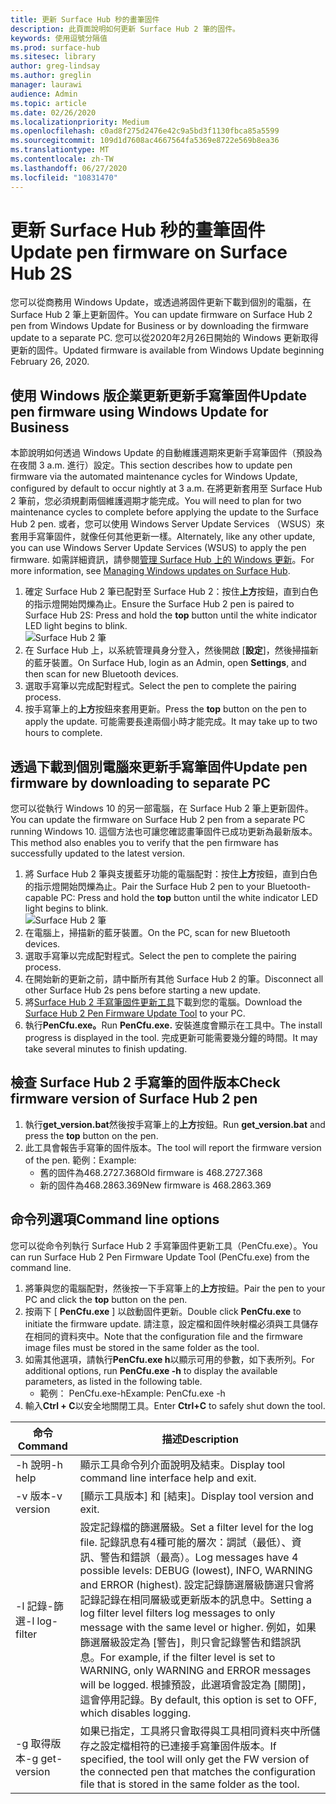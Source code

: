 ```yaml
---
title: 更新 Surface Hub 秒的畫筆固件
description: 此頁面說明如何更新 Surface Hub 2 筆的固件。
keywords: 使用逗號分隔值
ms.prod: surface-hub
ms.sitesec: library
author: greg-lindsay
ms.author: greglin
manager: laurawi
audience: Admin
ms.topic: article
ms.date: 02/26/2020
ms.localizationpriority: Medium
ms.openlocfilehash: c0ad8f275d2476e42c9a5bd3f1130fbca85a5599
ms.sourcegitcommit: 109d1d7608ac4667564fa5369e8722e569b8ea36
ms.translationtype: MT
ms.contentlocale: zh-TW
ms.lasthandoff: 06/27/2020
ms.locfileid: "10831470"
---
```

# <span data-ttu-id="db2d8-104">更新 Surface Hub 秒的畫筆固件</span><span class="sxs-lookup"><span data-stu-id="db2d8-104">Update pen firmware on Surface Hub 2S</span></span>

<span data-ttu-id="db2d8-105">您可以從商務用 Windows Update，或透過將固件更新下載到個別的電腦，在 Surface Hub 2 筆上更新固件。</span><span class="sxs-lookup"><span data-stu-id="db2d8-105">You can update firmware on Surface Hub 2 pen from Windows Update for Business or by downloading the firmware update to a separate PC.</span></span> <span data-ttu-id="db2d8-106">您可以從2020年2月26日開始的 Windows 更新取得更新的固件。</span><span class="sxs-lookup"><span data-stu-id="db2d8-106">Updated firmware is available from Windows Update beginning February 26, 2020.</span></span> 

## <span data-ttu-id="db2d8-107">使用 Windows 版企業更新更新手寫筆固件</span><span class="sxs-lookup"><span data-stu-id="db2d8-107">Update pen firmware using Windows Update for Business</span></span>

<span data-ttu-id="db2d8-108">本節說明如何透過 Windows Update 的自動維護週期來更新手寫筆固件（預設為在夜間 3 a.m. 進行）設定。</span><span class="sxs-lookup"><span data-stu-id="db2d8-108">This section describes how to update pen firmware via the automated maintenance cycles for Windows Update, configured by default to occur nightly at 3 a.m.</span></span> <span data-ttu-id="db2d8-109">在將更新套用至 Surface Hub 2 筆前，您必須規劃兩個維護週期才能完成。</span><span class="sxs-lookup"><span data-stu-id="db2d8-109">You will need to plan for two maintenance cycles to complete before applying the update to the Surface Hub 2 pen.</span></span> <span data-ttu-id="db2d8-110">或者，您可以使用 Windows Server Update Services （WSUS）來套用手寫筆固件，就像任何其他更新一樣。</span><span class="sxs-lookup"><span data-stu-id="db2d8-110">Alternately, like any other update, you can use Windows Server Update Services (WSUS) to apply the pen firmware.</span></span> <span data-ttu-id="db2d8-111">如需詳細資訊，請參閱[管理 Surface Hub 上的 Windows 更新](manage-windows-updates-for-surface-hub.md)。</span><span class="sxs-lookup"><span data-stu-id="db2d8-111">For more information, see [Managing Windows updates on Surface Hub](manage-windows-updates-for-surface-hub.md).</span></span>

1. <span data-ttu-id="db2d8-112">確定 Surface Hub 2 筆已配對至 Surface Hub 2：按住**上方**按鈕，直到白色的指示燈開始閃爍為止。</span><span class="sxs-lookup"><span data-stu-id="db2d8-112">Ensure the Surface Hub 2 pen is paired to Surface Hub 2S: Press and hold the **top** button until the white indicator LED light begins to blink.</span></span> <br>
![Surface Hub 2 筆](images/sh2-pen-1.png) <br>
2. <span data-ttu-id="db2d8-114">在 Surface Hub 上，以系統管理員身分登入，然後開啟 [**設定**]，然後掃描新的藍牙裝置。</span><span class="sxs-lookup"><span data-stu-id="db2d8-114">On Surface Hub, login as an Admin, open **Settings**, and then scan for new Bluetooth devices.</span></span>
3. <span data-ttu-id="db2d8-115">選取手寫筆以完成配對程式。</span><span class="sxs-lookup"><span data-stu-id="db2d8-115">Select the pen to complete the pairing process.</span></span>
4. <span data-ttu-id="db2d8-116">按手寫筆上的**上方**按鈕來套用更新。</span><span class="sxs-lookup"><span data-stu-id="db2d8-116">Press the **top** button on the pen to apply the update.</span></span> <span data-ttu-id="db2d8-117">可能需要長達兩個小時才能完成。</span><span class="sxs-lookup"><span data-stu-id="db2d8-117">It may take up to two hours to complete.</span></span>

## <span data-ttu-id="db2d8-118">透過下載到個別電腦來更新手寫筆固件</span><span class="sxs-lookup"><span data-stu-id="db2d8-118">Update pen firmware by downloading to separate PC</span></span>

<span data-ttu-id="db2d8-119">您可以從執行 Windows 10 的另一部電腦，在 Surface Hub 2 筆上更新固件。</span><span class="sxs-lookup"><span data-stu-id="db2d8-119">You can update the firmware on Surface Hub 2 pen from a separate PC running Windows 10.</span></span> <span data-ttu-id="db2d8-120">這個方法也可讓您確認畫筆固件已成功更新為最新版本。</span><span class="sxs-lookup"><span data-stu-id="db2d8-120">This method also enables you to verify that the pen firmware has successfully updated to the latest version.</span></span>

1. <span data-ttu-id="db2d8-121">將 Surface Hub 2 筆與支援藍牙功能的電腦配對：按住**上方**按鈕，直到白色的指示燈開始閃爍為止。</span><span class="sxs-lookup"><span data-stu-id="db2d8-121">Pair the Surface Hub 2 pen to your Bluetooth-capable PC: Press and hold the **top** button until the white indicator LED light begins to blink.</span></span> <br>
![Surface Hub 2 筆](images/sh2-pen-1.png) <br>
2. <span data-ttu-id="db2d8-123">在電腦上，掃描新的藍牙裝置。</span><span class="sxs-lookup"><span data-stu-id="db2d8-123">On the PC, scan for new Bluetooth devices.</span></span>
3. <span data-ttu-id="db2d8-124">選取手寫筆以完成配對程式。</span><span class="sxs-lookup"><span data-stu-id="db2d8-124">Select the pen to complete the pairing process.</span></span>
4. <span data-ttu-id="db2d8-125">在開始新的更新之前，請中斷所有其他 Surface Hub 2 的筆。</span><span class="sxs-lookup"><span data-stu-id="db2d8-125">Disconnect all other Surface Hub 2s pens before starting a new update.</span></span>
3. <span data-ttu-id="db2d8-126">將[Surface Hub 2 手寫筆固件更新工具](https://download.microsoft.com/download/8/3/F/83FD5089-D14E-42E3-AF7C-6FC36F80D347/Pen_Firmware_Tool.zip)下載到您的電腦。</span><span class="sxs-lookup"><span data-stu-id="db2d8-126">Download the [Surface Hub 2 Pen Firmware Update Tool](https://download.microsoft.com/download/8/3/F/83FD5089-D14E-42E3-AF7C-6FC36F80D347/Pen_Firmware_Tool.zip) to your PC.</span></span>
4. <span data-ttu-id="db2d8-127">執行**PenCfu.exe。**</span><span class="sxs-lookup"><span data-stu-id="db2d8-127">Run **PenCfu.exe.**</span></span> <span data-ttu-id="db2d8-128">安裝進度會顯示在工具中。</span><span class="sxs-lookup"><span data-stu-id="db2d8-128">The install progress is displayed in the tool.</span></span> <span data-ttu-id="db2d8-129">完成更新可能需要幾分鐘的時間。</span><span class="sxs-lookup"><span data-stu-id="db2d8-129">It may take several minutes to finish updating.</span></span> 


## <span data-ttu-id="db2d8-130">檢查 Surface Hub 2 手寫筆的固件版本</span><span class="sxs-lookup"><span data-stu-id="db2d8-130">Check firmware version of Surface Hub 2 pen</span></span>

1. <span data-ttu-id="db2d8-131">執行**get_version.bat**然後按手寫筆上的**上方**按鈕。</span><span class="sxs-lookup"><span data-stu-id="db2d8-131">Run **get_version.bat** and press the **top** button on the pen.</span></span>
2. <span data-ttu-id="db2d8-132">此工具會報告手寫筆的固件版本。</span><span class="sxs-lookup"><span data-stu-id="db2d8-132">The tool will report the firmware version of the pen.</span></span> <span data-ttu-id="db2d8-133">範例：</span><span class="sxs-lookup"><span data-stu-id="db2d8-133">Example:</span></span>
    - <span data-ttu-id="db2d8-134">舊的固件為468.2727.368</span><span class="sxs-lookup"><span data-stu-id="db2d8-134">Old firmware is 468.2727.368</span></span>
    - <span data-ttu-id="db2d8-135">新的固件為468.2863.369</span><span class="sxs-lookup"><span data-stu-id="db2d8-135">New firmware is 468.2863.369</span></span>

## <span data-ttu-id="db2d8-136">命令列選項</span><span class="sxs-lookup"><span data-stu-id="db2d8-136">Command line options</span></span>

<span data-ttu-id="db2d8-137">您可以從命令列執行 Surface Hub 2 手寫筆固件更新工具（PenCfu.exe）。</span><span class="sxs-lookup"><span data-stu-id="db2d8-137">You can run Surface Hub 2 Pen Firmware Update Tool (PenCfu.exe) from the command line.</span></span>

1. <span data-ttu-id="db2d8-138">將筆與您的電腦配對，然後按一下手寫筆上的**上方**按鈕。</span><span class="sxs-lookup"><span data-stu-id="db2d8-138">Pair the pen to your PC and click the **top** button on the pen.</span></span>
2. <span data-ttu-id="db2d8-139">按兩下 [ **PenCfu.exe** ] 以啟動固件更新。</span><span class="sxs-lookup"><span data-stu-id="db2d8-139">Double click **PenCfu.exe** to initiate the firmware update.</span></span> <span data-ttu-id="db2d8-140">請注意，設定檔和固件映射檔必須與工具儲存在相同的資料夾中。</span><span class="sxs-lookup"><span data-stu-id="db2d8-140">Note that the configuration file and the firmware image files must be stored in the same folder as the tool.</span></span>
3. <span data-ttu-id="db2d8-141">如需其他選項，請執行**PenCfu.exe h**以顯示可用的參數，如下表所列。</span><span class="sxs-lookup"><span data-stu-id="db2d8-141">For additional options, run **PenCfu.exe -h** to display the available parameters, as listed in the following table.</span></span>  
    - <span data-ttu-id="db2d8-142">範例： PenCfu.exe-h</span><span class="sxs-lookup"><span data-stu-id="db2d8-142">Example: PenCfu.exe -h</span></span>
4. <span data-ttu-id="db2d8-143">輸入**Ctrl + C**以安全地關閉工具。</span><span class="sxs-lookup"><span data-stu-id="db2d8-143">Enter **Ctrl+C** to safely shut down the tool.</span></span>

 

| **<span data-ttu-id="db2d8-144">命令</span><span class="sxs-lookup"><span data-stu-id="db2d8-144">Command</span></span>**    | **<span data-ttu-id="db2d8-145">描述</span><span class="sxs-lookup"><span data-stu-id="db2d8-145">Description</span></span>**                                                                                                                                                                                                                                                                                                                                                                                |
| -------------- | ---------------------------------------------------------------------------------------------------------------------------------------------------------------------------------------------------------------------------------------------------------------------------------------------------------------------------------------------------------------------------------------------- |
| <span data-ttu-id="db2d8-146">-h 說明</span><span class="sxs-lookup"><span data-stu-id="db2d8-146">-h help</span></span>        | <span data-ttu-id="db2d8-147">顯示工具命令列介面說明及結束。</span><span class="sxs-lookup"><span data-stu-id="db2d8-147">Display tool command line interface help and exit.</span></span>                                                                                                                                                                                                                                                                                                                                             |
| <span data-ttu-id="db2d8-148">-v 版本</span><span class="sxs-lookup"><span data-stu-id="db2d8-148">-v version</span></span>     | <span data-ttu-id="db2d8-149">[顯示工具版本] 和 [結束]。</span><span class="sxs-lookup"><span data-stu-id="db2d8-149">Display tool version and exit.</span></span>                                                                                                                                                                                                                                                                                                                                                                 |
| <span data-ttu-id="db2d8-150">-l 記錄-篩選</span><span class="sxs-lookup"><span data-stu-id="db2d8-150">-l log-filter</span></span>  | <span data-ttu-id="db2d8-151">設定記錄檔的篩選層級。</span><span class="sxs-lookup"><span data-stu-id="db2d8-151">Set a filter level for the log file.</span></span> <span data-ttu-id="db2d8-152">記錄訊息有4種可能的層次：調試（最低）、資訊、警告和錯誤（最高）。</span><span class="sxs-lookup"><span data-stu-id="db2d8-152">Log messages have 4 possible levels: DEBUG (lowest), INFO, WARNING and ERROR (highest).</span></span> <span data-ttu-id="db2d8-153">設定記錄篩選層級篩選只會將記錄記錄在相同層級或更新版本的訊息中。</span><span class="sxs-lookup"><span data-stu-id="db2d8-153">Setting a log filter level filters log messages to only message with the same level or higher.</span></span> <span data-ttu-id="db2d8-154">例如，如果篩選層級設定為 [警告]，則只會記錄警告和錯誤訊息。</span><span class="sxs-lookup"><span data-stu-id="db2d8-154">For example, if the filter level is set to WARNING, only WARNING and ERROR messages will be logged.</span></span> <span data-ttu-id="db2d8-155">根據預設，此選項會設定為 [關閉]，這會停用記錄。</span><span class="sxs-lookup"><span data-stu-id="db2d8-155">By default, this option is set to OFF, which disables logging.</span></span> |
| <span data-ttu-id="db2d8-156">-g 取得版本</span><span class="sxs-lookup"><span data-stu-id="db2d8-156">-g get-version</span></span> | <span data-ttu-id="db2d8-157">如果已指定，工具將只會取得與工具相同資料夾中所儲存之設定檔相符的已連接手寫筆固件版本。</span><span class="sxs-lookup"><span data-stu-id="db2d8-157">If specified, the tool will only get the FW version of the connected pen that matches the configuration file that is stored in the same folder as the tool.</span></span>                                                                                                                                                                                                                                    